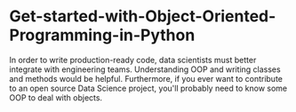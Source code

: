 # Get-started-with-Object-Oriented-Programming-in-Python
In order to write production-ready code, data scientists must better integrate with engineering teams. Understanding OOP and writing classes and methods would be helpful.
Furthermore, if you ever want to contribute to an open source Data Science project, you'll probably need to know some OOP to deal with objects.
